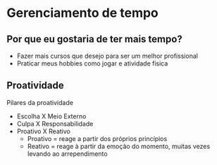 # Gerenciamento de tempo

## Por que eu gostaria de ter mais tempo?

- Fazer mais cursos que desejo para ser um melhor profissional
- Praticar meus hobbies como jogar e atividade física

## Proatividade

Pilares da proatividade

- Escolha X Meio Externo
- Culpa X Responsabilidade
- Proativo X Reativo
	- Proativo = reage a partir dos próprios princípios
	- Reativo = reage à partir da emoção do momento, muitas vezes levando ao arrependimento
<!--stackedit_data:
eyJoaXN0b3J5IjpbMTQyMDczNzQ0OCwtODQ2NjQwMDc4LDczMD
k5ODExNl19
-->